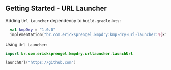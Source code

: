 ## Getting Started - URL Launcher

Adding `Url Launcher` dependency to `build.gradle.kts`:
```kotlin
  val kmpDry = "1.0.0"
  implementation("br.com.ericksprengel.kmpdry:kmp-dry-url-launcher:${kmpDry}")
```

Using `Url Launcher`:
```kotlin
import br.com.ericksprengel.kmpdry.urllauncher.launchUrl

launchUrl("https://github.com")
```